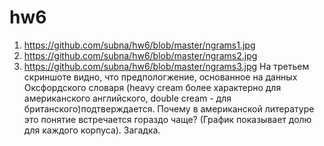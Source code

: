 # hw6
1) https://github.com/subna/hw6/blob/master/ngrams1.jpg
2) https://github.com/subna/hw6/blob/master/ngrams2.jpg
3) https://github.com/subna/hw6/blob/master/ngrams3.jpg
На третьем скриншоте видно, что предпологжение, основанное на данных Оксфордского словаря (heavy cream более характерно для американского английского, double cream - для британского)подтверждается. Почему в американской литературе это понятие встречается гораздо чаще? (График показывает долю для каждого корпуса). Загадка.
